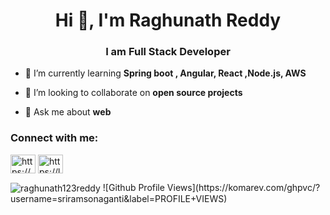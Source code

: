 <h1 align="center">Hi 👋, I'm Raghunath Reddy</h1>
<h3 align="center">I am Full Stack Developer</h3>

- 🌱 I’m currently learning **Spring boot , Angular, React ,Node.js, AWS**

- 👯 I’m looking to collaborate on **open source projects**

- 💬 Ask me about **web**

<h3 align="left">Connect with me:</h3>
<p align="left">
<a href="https://linkedin.com/in/https://www.linkedin.com/in/raghunath12/" target="blank"><img align="center" src="https://raw.githubusercontent.com/rahuldkjain/github-profile-readme-generator/master/src/images/icons/Social/linked-in-alt.svg" alt="https://www.linkedin.com/in/raghunath12/" height="30" width="40" /></a>
<a href="https://leetcode.com/u/Raghunathreddy/" target="blank"><img align="center" src="https://raw.githubusercontent.com/rahuldkjain/github-profile-readme-generator/master/src/images/icons/Social/leet-code.svg" alt="https://leetcode.com/u/raghunathreddy/" height="30" width="40" /></a>
</p>


<p><img align="center" src="https://github-readme-stats.vercel.app/api/top-langs?username=raghunath123reddy&show_icons=true&locale=en&layout=compact" alt="raghunath123reddy" />
![Github Profile Views](https://komarev.com/ghpvc/?username=sriramsonaganti&label=PROFILE+VIEWS)
</p>
